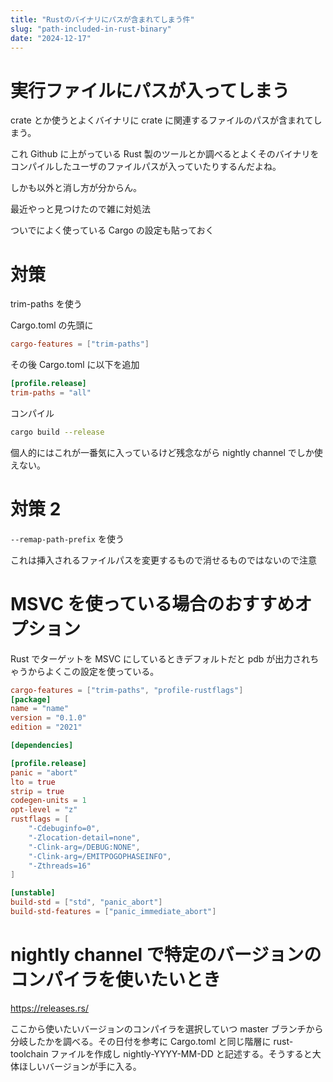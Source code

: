 ```yaml
---
title: "Rustのバイナリにパスが含まれてしまう件"
slug: "path-included-in-rust-binary"
date: "2024-12-17"
---
```


# 実行ファイルにパスが入ってしまう

crate とか使うとよくバイナリに crate に関連するファイルのパスが含まれてしまう。

これ Github に上がっている Rust 製のツールとか調べるとよくそのバイナリをコンパイルしたユーザのファイルパスが入っていたりするんだよね。

しかも以外と消し方が分からん。

最近やっと見つけたので雑に対処法

ついでによく使っている Cargo の設定も貼っておく

# 対策

trim-paths を使う

Cargo.toml の先頭に

```toml
cargo-features = ["trim-paths"]
```

その後 Cargo.toml に以下を追加

```toml
[profile.release]
trim-paths = "all"
```

コンパイル

```bash
cargo build --release
```

個人的にはこれが一番気に入っているけど残念ながら nightly channel でしか使えない。

# 対策 2

`--remap-path-prefix` を使う

これは挿入されるファイルパスを変更するもので消せるものではないので注意

# MSVC を使っている場合のおすすめオプション

Rust でターゲットを MSVC にしているときデフォルトだと pdb が出力されちゃうからよくこの設定を使っている。

```toml
cargo-features = ["trim-paths", "profile-rustflags"]
[package]
name = "name"
version = "0.1.0"
edition = "2021"

[dependencies]

[profile.release]
panic = "abort"
lto = true
strip = true
codegen-units = 1
opt-level = "z"
rustflags = [
    "-Cdebuginfo=0",
    "-Zlocation-detail=none",
    "-Clink-arg=/DEBUG:NONE",
    "-Clink-arg=/EMITPOGOPHASEINFO",
    "-Zthreads=16"
]

[unstable]
build-std = ["std", "panic_abort"]
build-std-features = ["panic_immediate_abort"]
```

# nightly channel で特定のバージョンのコンパイラを使いたいとき

<a href="https://releases.rs/">https://releases.rs/</a>

ここから使いたいバージョンのコンパイラを選択していつ master ブランチから分岐したかを調べる。その日付を参考に Cargo.toml と同じ階層に rust-toolchain ファイルを作成し nightly-YYYY-MM-DD と記述する。そうすると大体ほしいバージョンが手に入る。
